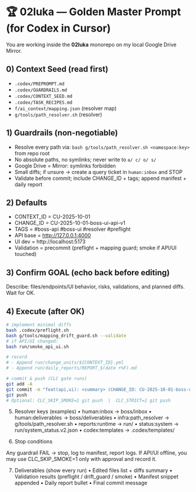 # 🏆 02luka — Golden Master Prompt (for Codex in Cursor)

You are working inside the **02luka** monorepo on my local Google Drive Mirror.

## 0) Context Seed (read first)
- `.codex/PREPROMPT.md`
- `.codex/GUARDRAILS.md`
- `.codex/CONTEXT_SEED.md`
- `.codex/TASK_RECIPES.md`
- `f/ai_context/mapping.json` (resolver map)
- `g/tools/path_resolver.sh` (resolver)

## 1) Guardrails (non-negotiable)
- Resolve every path via: `bash g/tools/path_resolver.sh <namespace:key>` from repo root
- No absolute paths, no symlinks; never write to `a/ c/ o/ s/`
- Google Drive = Mirror: symlinks forbidden
- Small diffs; if unsure → create a query ticket in `human:inbox` and STOP
- Validate before commit; include CHANGE_ID + tags; append manifest + daily report

## 2) Defaults
- CONTEXT_ID = CU-2025-10-01
- CHANGE_ID  = CU-2025-10-01-boss-ui-api-v1
- TAGS       = #boss-api #boss-ui #resolver #preflight
- API base   = http://127.0.0.1:4000
- UI dev     = http://localhost:5173
- Validation = precommit (preflight + mapping guard; smoke if API/UI touched)

## 3) Confirm GOAL (echo back before editing)
Describe: files/endpoints/UI behavior, risks, validations, and planned diffs. Wait for OK.

## 4) Execute (after OK)
```bash
# implement minimal diffs
bash .codex/preflight.sh
bash g/tools/mapping_drift_guard.sh --validate
# if API/UI changed:
bash run/smoke_api_ui.sh

# record
# - Append run/change_units/${CONTEXT_ID}.yml
# - Append run/daily_reports/REPORT_$(date +%F).md

# commit & push (CLC gate runs)
git add -A
git commit -m "feat(api,ui): <summary> (CHANGE_ID: CU-2025-10-01-boss-ui-api-v1) #boss-api #boss-ui #resolver #preflight"
git push
# Optional: CLC_SKIP_SMOKE=1 git push  |  CLC_STRICT=1 git push
```

5) Resolver keys (examples)
	•	human:inbox → boss/inbox
	•	human:deliverables → boss/deliverables
	•	infra:path_resolver → g/tools/path_resolver.sh
	•	reports:runtime → run/
	•	status:system → run/system_status.v2.json
	•	codex:templates → .codex/templates/

6) Stop conditions

Any guardrail FAIL → stop, log to manifest, report logs. If API/UI offline, you may use CLC_SKIP_SMOKE=1 only with approval and record it.

7) Deliverables (show every run)
	•	Edited files list + diffs summary
	•	Validation results (preflight / drift_guard / smoke)
	•	Manifest snippet appended
	•	Daily report bullet
	•	Final commit message
